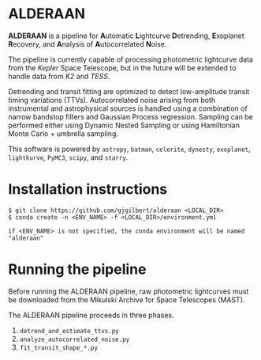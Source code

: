 # ALDERAAN
**ALDERAAN** is a pipeline for **A**utomatic **L**ightcurve **D**etrending, **E**xoplanet **R**ecovery, and **A**nalysis of **A**utocorrelated **N**oise.

The pipeline is currently capable of processing photometric lightcurve data from the *Kepler* Space Telescope, but in the future will be extended to handle data from *K2* and *TESS*.

Detrending and transit fitting are optimized to detect low-amplitude transit timing variations (TTVs). Autocorrelated noise arising from both instrumental and astrophysical sources is handled using a combination of narrow bandstop filters and Gaussian Process regression. Sampling can be performed either using Dynamic Nested Sampling or using Hamiltonian Monte Carlo + umbrella sampling.

This software is powered by  ``astropy``, ``batman``, ``celerite``, ``dynesty``, ``exoplanet``, ``lightkurve``, ``PyMC3``, ``scipy``, and ``starry``.


# Installation instructions

```
$ git clone https://github.com/gjgilbert/alderaan <LOCAL_DIR>
$ conda create -n <ENV_NAME> -f <LOCAL_DIR>/environment.yml

if <ENV_NAME> is not specified, the conda environment will be named "alderaan"
```

# Running the pipeline

Before running the ALDERAAN pipeline, raw photometric lightcurves must be downloaded from the Mikulski Archive for Space Telescopes (MAST).

The ALDERAAN pipeline proceeds in three phases.
  1. ``detrend_and_estimate_ttvs.py``
  2. ``analyze_autocorrelated_noise.py``
  3. ``fit_transit_shape_*.py``

